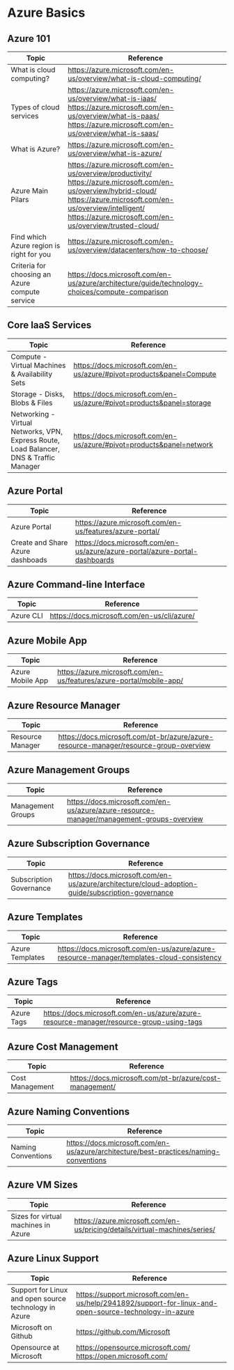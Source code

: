 # Azure Basics

## Azure 101

| Topic | Reference |
| --- | --- |
|What is cloud computing?|https://azure.microsoft.com/en-us/overview/what-is-cloud-computing/|
|Types of cloud services| https://azure.microsoft.com/en-us/overview/what-is-iaas/ <br> https://azure.microsoft.com/en-us/overview/what-is-paas/ <br> https://azure.microsoft.com/en-us/overview/what-is-saas/ |
|What is Azure?| https://azure.microsoft.com/en-us/overview/what-is-azure/|
|Azure Main Pilars|  https://azure.microsoft.com/en-us/overview/productivity/ <br> https://azure.microsoft.com/en-us/overview/hybrid-cloud/ <br>https://azure.microsoft.com/en-us/overview/intelligent/ <br> https://azure.microsoft.com/en-us/overview/trusted-cloud/|
|Find which Azure region is right for you|https://azure.microsoft.com/en-us/overview/datacenters/how-to-choose/|
|Criteria for choosing an Azure compute service|https://docs.microsoft.com/en-us/azure/architecture/guide/technology-choices/compute-comparison|

## Core IaaS Services

| Topic | Reference |
| --- | --- |
|Compute - Virtual Machines & Availability Sets|https://docs.microsoft.com/en-us/azure/#pivot=products&panel=Compute|
|Storage -  Disks, Blobs & Files | https://docs.microsoft.com/en-us/azure/#pivot=products&panel=storage|
|Networking - Virtual Networks, VPN, Express Route, Load Balancer, DNS & Traffic Manager|https://docs.microsoft.com/en-us/azure/#pivot=products&panel=network|

## Azure Portal

| Topic | Reference |
| --- | --- |
|Azure Portal| https://azure.microsoft.com/en-us/features/azure-portal/|
|Create and Share Azure dashboads|https://docs.microsoft.com/en-us/azure/azure-portal/azure-portal-dashboards|


## Azure Command-line Interface

|Topic | Reference |
| --- | --- |
|Azure CLI | https://docs.microsoft.com/en-us/cli/azure/|

## Azure Mobile App

|Topic | Reference |
| --- | --- |
|Azure Mobile App | https://azure.microsoft.com/en-us/features/azure-portal/mobile-app/|


## Azure Resource Manager

| Topic | Reference |
| --- | --- |
|Resource Manager| https://docs.microsoft.com/pt-br/azure/azure-resource-manager/resource-group-overview|

## Azure Management Groups

| Topic | Reference |
| --- | --- |
|Management Groups| https://docs.microsoft.com/en-us/azure/azure-resource-manager/management-groups-overview|

## Azure Subscription Governance

| Topic | Reference |
| --- | --- |
|Subscription Governance| https://docs.microsoft.com/en-us/azure/architecture/cloud-adoption-guide/subscription-governance|

## Azure Templates

| Topic | Reference |
| --- | --- |
|Azure Templates| https://docs.microsoft.com/en-us/azure/azure-resource-manager/templates-cloud-consistency|

## Azure Tags

| Topic | Reference |
| --- | --- |
|Azure Tags| https://docs.microsoft.com/en-us/azure/azure-resource-manager/resource-group-using-tags|

## Azure Cost Management

| Topic | Reference |
| --- | --- |
|Cost Management| https://docs.microsoft.com/pt-br/azure/cost-management/|

## Azure Naming Conventions
| Topic | Reference |
| --- | --- |
|Naming Conventions| https://docs.microsoft.com/en-us/azure/architecture/best-practices/naming-conventions|

## Azure VM Sizes

| Topic | Reference |
| --- | --- |
|Sizes for virtual machines in Azure|https://azure.microsoft.com/en-us/pricing/details/virtual-machines/series/|

## Azure Linux Support

| Topic | Reference |
| --- | --- |
|Support for Linux and open source technology in Azure|https://support.microsoft.com/en-us/help/2941892/support-for-linux-and-open-source-technology-in-azure|
|Microsoft on Github| https://github.com/Microsoft |
|Opensource at Microsoft |https://opensource.microsoft.com/ <br>https://open.microsoft.com/|

